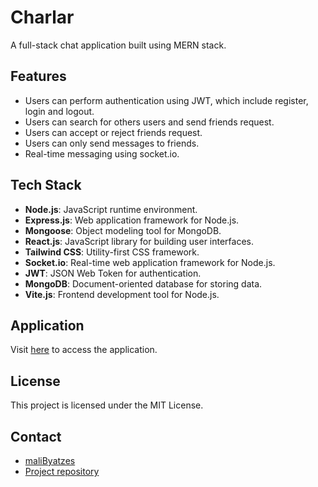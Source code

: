 # Charlar

A full-stack chat application built using MERN stack.

## Features

- Users can perform authentication using JWT, which include register, login and logout.
- Users can search for others users and send friends request.
- Users can accept or reject friends request.
- Users can only send messages to friends.
- Real-time messaging using socket.io.

## Tech Stack

- **Node.js**: JavaScript runtime environment.
- **Express.js**: Web application framework for Node.js.
- **Mongoose**: Object modeling tool for MongoDB.
- **React.js**: JavaScript library for building user interfaces.
- **Tailwind CSS**: Utility-first CSS framework.
- **Socket.io**: Real-time web application framework for Node.js.
- **JWT**: JSON Web Token for authentication.
- **MongoDB**: Document-oriented database for storing data.
- **Vite.js**: Frontend development tool for Node.js.

## Application

Visit [here](https://charlar.onrender.com/) to access the application.

## License

This project is licensed under the MIT License.

## Contact

- [maliByatzes](mailto:malib2027@gmail.com)
- [Project repository](https://github.com/malibByatzes/charlar)
